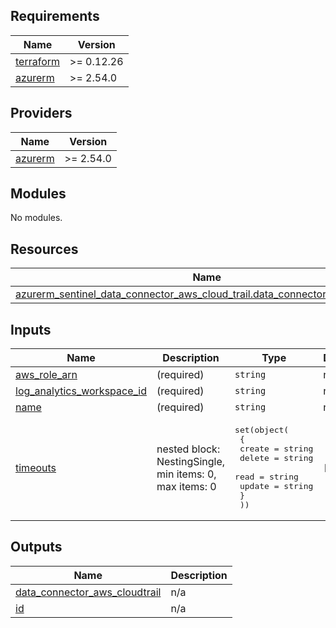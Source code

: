 ## Requirements

| Name                                                                      | Version    |
|---------------------------------------------------------------------------|------------|
| <a name="requirement_terraform"></a> [terraform](#requirement\_terraform) | >= 0.12.26 |
| <a name="requirement_azurerm"></a> [azurerm](#requirement\_azurerm)       | >= 2.54.0  |

## Providers

| Name                                                          | Version   |
|---------------------------------------------------------------|-----------|
| <a name="provider_azurerm"></a> [azurerm](#provider\_azurerm) | >= 2.54.0 |

## Modules

No modules.

## Resources

| Name                                                                                                                                                                                                     | Type     |
|----------------------------------------------------------------------------------------------------------------------------------------------------------------------------------------------------------|----------|
| [azurerm_sentinel_data_connector_aws_cloud_trail.data_connector_aws_cloudtrail](https://registry.terraform.io/providers/hashicorp/azurerm/latest/docs/resources/sentinel_data_connector_aws_cloud_trail) | resource |

## Inputs

| Name                                                                                                                   | Description                                             | Type                                                                                                                                                 | Default | Required |
|------------------------------------------------------------------------------------------------------------------------|---------------------------------------------------------|------------------------------------------------------------------------------------------------------------------------------------------------------|---------|:--------:|
| <a name="input_aws_role_arn"></a> [aws\_role\_arn](#input\_aws\_role\_arn)                                             | (required)                                              | `string`                                                                                                                                             | n/a     |   yes    |
| <a name="input_log_analytics_workspace_id"></a> [log\_analytics\_workspace\_id](#input\_log\_analytics\_workspace\_id) | (required)                                              | `string`                                                                                                                                             | n/a     |   yes    |
| <a name="input_name"></a> [name](#input\_name)                                                                         | (required)                                              | `string`                                                                                                                                             | n/a     |   yes    |
| <a name="input_timeouts"></a> [timeouts](#input\_timeouts)                                                             | nested block: NestingSingle, min items: 0, max items: 0 | <pre>set(object(<br>    {<br>      create = string<br>      delete = string<br>      read   = string<br>      update = string<br>    }<br>  ))</pre> | `[]`    |    no    |

## Outputs

| Name                                                                                                                              | Description |
|-----------------------------------------------------------------------------------------------------------------------------------|-------------|
| <a name="output_data_connector_aws_cloudtrail"></a> [data\_connector\_aws\_cloudtrail](#output\_data\_connector\_aws\_cloudtrail) | n/a         |
| <a name="output_id"></a> [id](#output\_id)                                                                                        | n/a         |